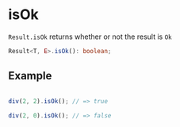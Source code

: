 # isOk

`Result.isOk` returns whether or not the result is `Ok` 

```typescript
Result<T, E>.isOk(): boolean;
```

## Example

```typescript

div(2, 2).isOk(); // => true

div(2, 0).isOk(); // => false

```
